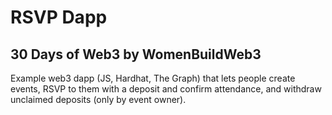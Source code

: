 # RSVP Dapp

## 30 Days of Web3 by WomenBuildWeb3

Example web3 dapp (JS, Hardhat, The Graph) that lets people create events, RSVP to them with a deposit and confirm attendance, and withdraw unclaimed deposits (only by event owner).
